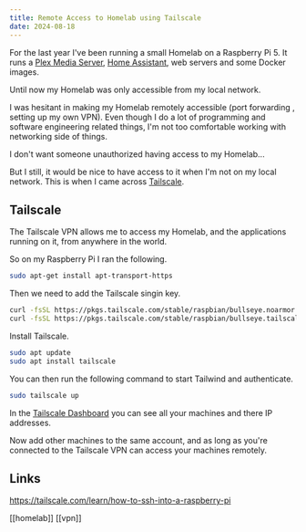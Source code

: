 ```yaml
---
title: Remote Access to Homelab using Tailscale 
date: 2024-08-18
---
```


For the last year I've been running a small Homelab on a Raspberry Pi 5. It runs a [Plex Media Server](https://plex.tv/), [Home Assistant](https://home-assistant.io), web servers and some Docker images.

Until now my Homelab was only accessible from my local network.

I was hesitant in making my Homelab remotely accessible (port forwarding , setting up my own VPN). Even though I do a lot of programming and software engineering related things, I'm not too comfortable working with networking side of things.

I don't want someone unauthorized having access to my Homelab...

But I still, it would be nice to have access to it when I'm not on my local network. This is when I came across [Tailscale](https://tailscale.com).

## Tailscale

The Tailscale VPN allows me to access my Homelab, and the applications running on it, from anywhere in the world.

So on my Raspberry Pi I ran the following.

```bash
sudo apt-get install apt-transport-https
```

Then we need to add the Tailscale singin key.

```bash
curl -fsSL https://pkgs.tailscale.com/stable/raspbian/bullseye.noarmor.gpg | sudo tee /usr/share/keyrings/tailscale-archive-keyring.gpg > /dev/null
curl -fsSL https://pkgs.tailscale.com/stable/raspbian/bullseye.tailscale-keyring.list | sudo tee /etc/apt/sources.list.d/tailscale.list
```

Install Tailscale.

```bash
sudo apt update
sudo apt install tailscale
```

You can then run the following command to start Tailwind and authenticate.

```bash
sudo tailscale up
```

In the [Tailscale Dashboard](https://login.tailscale.com/admin/machines) you can see all your machines and there IP addresses.

Now add other machines to the same account, and as long as you're connected to the Tailscale VPN can access your machines remotely.

## Links

https://tailscale.com/learn/how-to-ssh-into-a-raspberry-pi

[[homelab]] [[vpn]]
